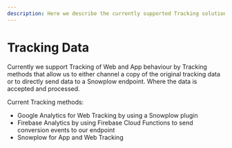 ```yaml
---
description: Here we describe the currently supported Tracking solutions
---
```


# Tracking Data

Currently we support Tracking of Web and App behaviour by Tracking methods that allow us to either channel a copy of the original tracking data or to directly send data to a Snowplow endpoint. Where the data is accepted and processed.

Current Tracking methods:

* Google Analytics for Web Tracking by using a Snowplow plugin
* Firebase Analytics by using Firebase Cloud Functions to send conversion events to our endpoint
* Snowplow for App and Web Tracking

